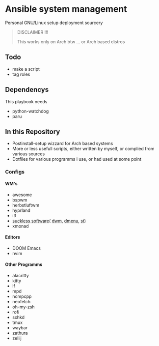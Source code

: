 # Ansible system management
Personal GNU/Linux setup deployment sourcery

> DISCLAIMER !!!
> 
> This works only on Arch btw ... or Arch based distros

## Todo
+ make a script
+ tag roles

## Dependencys
This playbook needs 
* python-watchdog
* paru

## In this Repository
* Postinstall-setup wizzard for Arch based systems
* More or less usefull scripts, either written by myself, or complied from various sources
* Dotfiles for various programms i use, or had used at some point
 
### Configs
#### WM's
- awesome
- bspwm
- herbstluftwm
- hyprland
- i3
- [suckless software](https://github.com/j0giwa/suckless-desktop)( [dwm](https://github.com/j0giwa/dwm), [dmenu](https://github.com/j0giwa/dmenu), [st](https://github.com/j0giwa/st))
- xmonad

#### Editors
- DOOM Emacs
- nvim

#### Other Programms
- alacritty
- kitty
- lf
- mpd
- ncmpcpp
- neofetch
- oh-my-zsh
- rofi
- sxhkd
- tmux
- waybar
- zathura
- zellij
